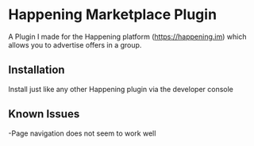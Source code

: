 Happening Marketplace Plugin
=======
A Plugin I made for the Happening platform (https://happening.im) which allows you to advertise offers in a group.

Installation
-----------------
Install just like any other Happening plugin via the developer console


Known Issues
-----------------
-Page navigation does not seem to work well